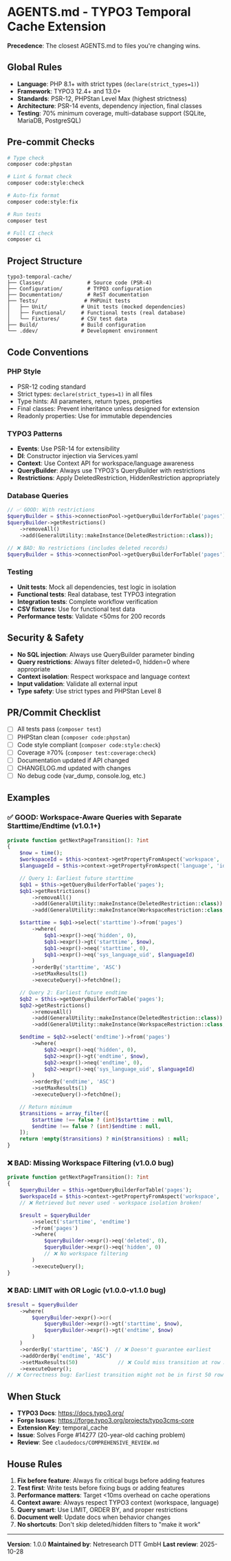 <!-- Managed by agent: keep sections and order; edit content, not structure.
Last updated: 2025-10-28 -->

# AGENTS.md - TYPO3 Temporal Cache Extension

**Precedence**: The closest AGENTS.md to files you're changing wins.

## Global Rules

- **Language**: PHP 8.1+ with strict types (`declare(strict_types=1)`)
- **Framework**: TYPO3 12.4+ and 13.0+
- **Standards**: PSR-12, PHPStan Level Max (highest strictness)
- **Architecture**: PSR-14 events, dependency injection, final classes
- **Testing**: 70% minimum coverage, multi-database support (SQLite, MariaDB, PostgreSQL)

## Pre-commit Checks

```bash
# Type check
composer code:phpstan

# Lint & format check
composer code:style:check

# Auto-fix format
composer code:style:fix

# Run tests
composer test

# Full CI check
composer ci
```

## Project Structure

```
typo3-temporal-cache/
├── Classes/              # Source code (PSR-4)
├── Configuration/        # TYPO3 configuration
├── Documentation/        # ReST documentation
├── Tests/               # PHPUnit tests
│   ├── Unit/           # Unit tests (mocked dependencies)
│   ├── Functional/     # Functional tests (real database)
│   └── Fixtures/       # CSV test data
├── Build/              # Build configuration
└── .ddev/              # Development environment
```

## Code Conventions

### PHP Style
- PSR-12 coding standard
- Strict types: `declare(strict_types=1)` in all files
- Type hints: All parameters, return types, properties
- Final classes: Prevent inheritance unless designed for extension
- Readonly properties: Use for immutable dependencies

### TYPO3 Patterns
- **Events**: Use PSR-14 for extensibility
- **DI**: Constructor injection via Services.yaml
- **Context**: Use Context API for workspace/language awareness
- **QueryBuilder**: Always use TYPO3's QueryBuilder with restrictions
- **Restrictions**: Apply DeletedRestriction, HiddenRestriction appropriately

### Database Queries
```php
// ✅ GOOD: With restrictions
$queryBuilder = $this->connectionPool->getQueryBuilderForTable('pages');
$queryBuilder->getRestrictions()
    ->removeAll()
    ->add(GeneralUtility::makeInstance(DeletedRestriction::class));

// ❌ BAD: No restrictions (includes deleted records)
$queryBuilder = $this->connectionPool->getQueryBuilderForTable('pages');
```

### Testing
- **Unit tests**: Mock all dependencies, test logic in isolation
- **Functional tests**: Real database, test TYPO3 integration
- **Integration tests**: Complete workflow verification
- **CSV fixtures**: Use for functional test data
- **Performance tests**: Validate <50ms for 200 records

## Security & Safety

- **No SQL injection**: Always use QueryBuilder parameter binding
- **Query restrictions**: Always filter deleted=0, hidden=0 where appropriate
- **Context isolation**: Respect workspace and language context
- **Input validation**: Validate all external input
- **Type safety**: Use strict types and PHPStan Level 8

## PR/Commit Checklist

- [ ] All tests pass (`composer test`)
- [ ] PHPStan clean (`composer code:phpstan`)
- [ ] Code style compliant (`composer code:style:check`)
- [ ] Coverage ≥70% (`composer test:coverage:check`)
- [ ] Documentation updated if API changed
- [ ] CHANGELOG.md updated with changes
- [ ] No debug code (var_dump, console.log, etc.)

## Examples

### ✅ GOOD: Workspace-Aware Queries with Separate Starttime/Endtime (v1.0.1+)
```php
private function getNextPageTransition(): ?int
{
    $now = time();
    $workspaceId = $this->context->getPropertyFromAspect('workspace', 'id');
    $languageId = $this->context->getPropertyFromAspect('language', 'id');

    // Query 1: Earliest future starttime
    $qb1 = $this->getQueryBuilderForTable('pages');
    $qb1->getRestrictions()
        ->removeAll()
        ->add(GeneralUtility::makeInstance(DeletedRestriction::class))
        ->add(GeneralUtility::makeInstance(WorkspaceRestriction::class, $workspaceId));

    $starttime = $qb1->select('starttime')->from('pages')
        ->where(
            $qb1->expr()->eq('hidden', 0),
            $qb1->expr()->gt('starttime', $now),
            $qb1->expr()->neq('starttime', 0),
            $qb1->expr()->eq('sys_language_uid', $languageId)
        )
        ->orderBy('starttime', 'ASC')
        ->setMaxResults(1)
        ->executeQuery()->fetchOne();

    // Query 2: Earliest future endtime
    $qb2 = $this->getQueryBuilderForTable('pages');
    $qb2->getRestrictions()
        ->removeAll()
        ->add(GeneralUtility::makeInstance(DeletedRestriction::class))
        ->add(GeneralUtility::makeInstance(WorkspaceRestriction::class, $workspaceId));

    $endtime = $qb2->select('endtime')->from('pages')
        ->where(
            $qb2->expr()->eq('hidden', 0),
            $qb2->expr()->gt('endtime', $now),
            $qb2->expr()->neq('endtime', 0),
            $qb2->expr()->eq('sys_language_uid', $languageId)
        )
        ->orderBy('endtime', 'ASC')
        ->setMaxResults(1)
        ->executeQuery()->fetchOne();

    // Return minimum
    $transitions = array_filter([
        $starttime !== false ? (int)$starttime : null,
        $endtime !== false ? (int)$endtime : null,
    ]);
    return !empty($transitions) ? min($transitions) : null;
}
```

### ❌ BAD: Missing Workspace Filtering (v1.0.0 bug)
```php
private function getNextPageTransition(): ?int
{
    $queryBuilder = $this->getQueryBuilderForTable('pages');
    $workspaceId = $this->context->getPropertyFromAspect('workspace', 'id');
    // ❌ Retrieved but never used - workspace isolation broken!

    $result = $queryBuilder
        ->select('starttime', 'endtime')
        ->from('pages')
        ->where(
            $queryBuilder->expr()->eq('deleted', 0),
            $queryBuilder->expr()->eq('hidden', 0)
            // ❌ No workspace filtering
        )
        ->executeQuery();
}
```

### ❌ BAD: LIMIT with OR Logic (v1.0.0-v1.1.0 bug)
```php
$result = $queryBuilder
    ->where(
        $queryBuilder->expr()->or(
            $queryBuilder->expr()->gt('starttime', $now),
            $queryBuilder->expr()->gt('endtime', $now)
        )
    )
    ->orderBy('starttime', 'ASC')  // ❌ Doesn't guarantee earliest
    ->addOrderBy('endtime', 'ASC')
    ->setMaxResults(50)             // ❌ Could miss transition at row 51
    ->executeQuery();
// ❌ Correctness bug: Earliest transition might not be in first 50 rows
```

## When Stuck

- **TYPO3 Docs**: https://docs.typo3.org/
- **Forge Issues**: https://forge.typo3.org/projects/typo3cms-core
- **Extension Key**: temporal_cache
- **Issue**: Solves Forge #14277 (20-year-old caching problem)
- **Review**: See `claudedocs/COMPREHENSIVE_REVIEW.md`

## House Rules

1. **Fix before feature**: Always fix critical bugs before adding features
2. **Test first**: Write tests before fixing bugs or adding features
3. **Performance matters**: Target <10ms overhead on cache operations
4. **Context aware**: Always respect TYPO3 context (workspace, language)
5. **Query smart**: Use LIMIT, ORDER BY, and proper restrictions
6. **Document well**: Update docs when behavior changes
7. **No shortcuts**: Don't skip deleted/hidden filters to "make it work"

---

**Version**: 1.0.0
**Maintained by**: Netresearch DTT GmbH
**Last review**: 2025-10-28
